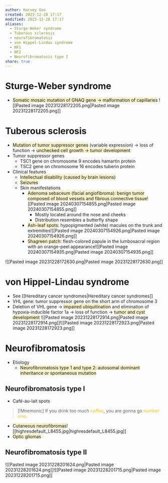 ```yaml
---
author: Harvey Guo
created: 2023-12-28 17:17
modified: 2023-12-28 17:17
aliases:
  - Sturge-Weber syndrome
  - Tuberous sclerosis
  - neurofibromatosis
  - von Hippel-Lindau syndrome
  - NF1
  - NF2
  - Neurofibromatosis type I
share: true
---
```

# Sturge-Weber syndrome
- <span style="background:rgba(240, 200, 0, 0.2)">Somatic mosaic mutation of GNAQ gene → malformation of capillaries</span>
![[Pasted image 20231228172205.png|Pasted image 20231228172205.png]]
# Tuberous sclerosis
- <span style="background:rgba(240, 200, 0, 0.2)">Mutation of tumor suppressor genes</span> (variable expression) → loss of function → <span style="background:rgba(240, 200, 0, 0.2)">unchecked cell growth → tumor development</span>
- Tumor suppressor genes
	- TSC1 gene on chromosome 9 encodes hamartin protein
	- TSC2 gene on chromosome 16 encodes tuberin protein
- Clinical features
	- <span style="background:rgba(240, 200, 0, 0.2)">Intellectual disability (caused by brain lesions)</span>
	- <span style="background:rgba(240, 200, 0, 0.2)">Seizures</span>
	- Skin manifestations
		- <span style="background:rgba(240, 200, 0, 0.2)">Adenoma sebaceum (facial angiofibroma): benign tumor composed of blood vessels and fibrous connective tissue</span>![[Pasted image 20240307154855.png|Pasted image 20240307154855.png]]
			- Mostly located around the nose and cheeks
			- Distribution resembles a butterfly shape
		- <span style="background:rgba(240, 200, 0, 0.2)">Ash-leaf spots</span>: hypopigmented (white) macules on the trunk and extremities![[Pasted image 20240307154926.png|Pasted image 20240307154926.png]]
		- <span style="background:rgba(240, 200, 0, 0.2)">Shagreen patch</span>: flesh-colored papule in the lumbosacral region with an orange-peel appearance![[Pasted image 20240307154935.png|Pasted image 20240307154935.png]]

![[Pasted image 20231228172630.png|Pasted image 20231228172630.png]]
# von Hippel-Lindau syndrome
- See [[Hereditary cancer syndromes|Hereditary cancer syndromes]]
- VHL gene: tumor suppressor gene on the short arm of chromosome 3
- Deletion of VHL gene → <span style="background:rgba(240, 200, 0, 0.2)">impaired ubiquitination</span> and elimination of hypoxia-inducible factor 1a  → loss of function → <span style="background:rgba(240, 200, 0, 0.2)">tumor and cyst development</span>
![[Pasted image 20231228172914.png|Pasted image 20231228172914.png]]![[Pasted image 20231228172923.png|Pasted image 20231228172923.png]]
# Neurofibromatosis
- Etiology
	- <span style="background:rgba(240, 200, 0, 0.2)">Neurofibromatosis type 1 and type 2: autosomal dominant inheritance or spontaneous mutation</span>
## Neurofibromatosis type I
- Café-au-lait spots
>[!Mnemonic] 
>If you drink too much <font color="#ffc000">coffee</font>, you are gonna go <font color="#ffc000">number one</font>.

- <span style="background:rgba(240, 200, 0, 0.2)">Cutaneous neurofibromas</span>![[highresdefault_L8455.jpg|highresdefault_L8455.jpg]]
- <span style="background:rgba(240, 200, 0, 0.2)">Optic gliomas</span>
## Neurofibromatosis type II
![[Pasted image 20231228201624.png|Pasted image 20231228201624.png]]![[Pasted image 20231228201715.png|Pasted image 20231228201715.png]]